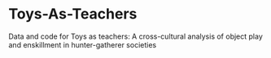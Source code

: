 # Toys-As-Teachers
Data and code for Toys as teachers: A cross-cultural analysis of object play and enskillment in hunter-gatherer societies
